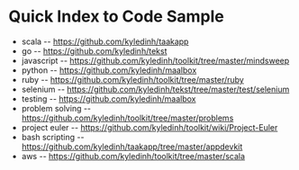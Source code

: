 Quick Index to Code Sample
==========================
* scala            -- https://github.com/kyledinh/taakapp
* go               -- https://github.com/kyledinh/tekst
* javascript       -- https://github.com/kyledinh/toolkit/tree/master/mindsweep
* python           -- https://github.com/kyledinh/maalbox
* ruby             -- https://github.com/kyledinh/toolkit/tree/master/ruby
* selenium         -- https://github.com/kyledinh/tekst/tree/master/test/selenium
* testing          -- https://github.com/kyledinh/maalbox
* problem solving  -- https://github.com/kyledinh/toolkit/tree/master/problems
* project euler    -- https://github.com/kyledinh/toolkit/wiki/Project-Euler
* bash scripting   -- https://github.com/kyledinh/taakapp/tree/master/appdevkit                   
* aws              -- https://github.com/kyledinh/toolkit/tree/master/scala 
